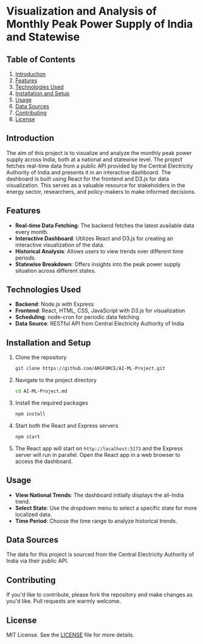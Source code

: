 # Visualization and Analysis of Monthly Peak Power Supply of India and Statewise

## Table of Contents

1. [Introduction](#introduction)
2. [Features](#features)
3. [Technologies Used](#technologies-used)
4. [Installation and Setup](#installation-and-setup)
5. [Usage](#usage)
6. [Data Sources](#data-sources)
7. [Contributing](#contributing)
8. [License](#license)

## Introduction

The aim of this project is to visualize and analyze the monthly peak power supply across India, both at a national and statewise level. The project fetches real-time data from a public API provided by the Central Electricity Authority of India and presents it in an interactive dashboard. The dashboard is built using React for the frontend and D3.js for data visualization. This serves as a valuable resource for stakeholders in the energy sector, researchers, and policy-makers to make informed decisions.

## Features

- **Real-time Data Fetching**: The backend fetches the latest available data every month.
- **Interactive Dashboard**: Utilizes React and D3.js for creating an interactive visualization of the data.
- **Historical Analysis**: Allows users to view trends over different time periods.
- **Statewise Breakdown**: Offers insights into the peak power supply situation across different states.

## Technologies Used

- **Backend**: Node.js with Express
- **Frontend**: React, HTML, CSS, JavaScript with D3.js for visualization
- **Scheduling**: node-cron for periodic data fetching
- **Data Source**: RESTful API from Central Electricity Authority of India

## Installation and Setup

1. Clone the repository
    ```bash
    git clone https://github.com/ARGF0RCE/AI-ML-Project.git
    ```

2. Navigate to the project directory
    ```bash
    cd AI-ML-Project.md
    ```

3. Install the required packages
    ```bash
    npm install
    ```

4. Start both the React and Express servers
    ```bash
    npm start
    ```

5. The React app will start on `http://localhost:5173` and the Express server will run in parallel. Open the React app in a web browser to access the dashboard.

## Usage

- **View National Trends**: The dashboard initially displays the all-India trend.
- **Select State**: Use the dropdown menu to select a specific state for more localized data.
- **Time Period**: Choose the time range to analyze historical trends.

## Data Sources

The data for this project is sourced from the Central Electricity Authority of India via their public API.

## Contributing

If you'd like to contribute, please fork the repository and make changes as you'd like. Pull requests are warmly welcome.

## License

MIT License. See the [LICENSE](LICENSE.md) file for more details.